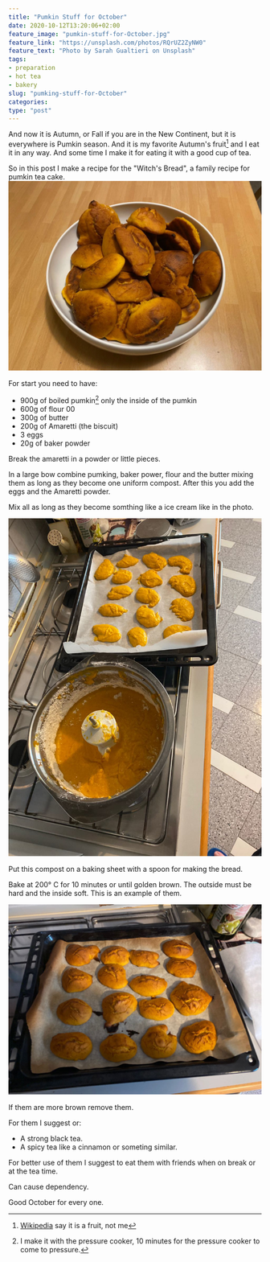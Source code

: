```yaml
---
title: "Pumkin Stuff for October"
date: 2020-10-12T13:20:06+02:00
feature_image: "pumkin-stuff-for-October.jpg"
feature_link: "https://unsplash.com/photos/RQrUZ2ZyNW0"
feature_text: "Photo by Sarah Gualtieri on Unsplash"
tags:
- preparation
- hot tea
- bakery
slug: "pumking-stuff-for-October"
categories: 
type: "post"
---
```


And now it is Autumn, or Fall if you are in the New Continent, but it is everywhere is Pumkin season. 
And it is my favorite Autumn's fruit[^1] and I eat it in any way. And some time I make it for eating it with a good cup of tea. 

So in this post I make a recipe for the "Witch's Bread", a family recipe for pumkin tea cake.
![Witch's Bread](presentazione.jpeg)

For start you need to have:

* 900g of boiled pumkin[^2] only the inside of the pumkin
* 600g of flour 00 
* 300g of butter
* 200g of Amaretti (the biscuit)
* 3 eggs
* 20g of baker powder 

Break the amaretti in a powder or little pieces.

In a large bow combine pumking, baker power, flour and the butter mixing them as long as they become one uniform compost.
After this you add the eggs and the Amaretti powder.

Mix all as long as they become somthing like a ice cream like in the photo.

![The ice cream look like](crudo.jpeg)

Put this compost on a baking sheet with a spoon for making the bread. 

Bake at 200° C for 10 minutes or until golden brown. The outside must be hard and the inside soft. 
This is an example of them.

![Cooked](cotto.jpeg)

If them are more brown remove them.

For them I suggest or:

* A strong black tea.
* A spicy tea like a cinnamon or someting similar.

For better use of them I suggest to eat them with friends when on break or at the tea time.

Can cause dependency.

Good October for every one.

[^1]: [Wikipedia](https://en.wikipedia.org/wiki/Pumpkin) say it is a fruit, not me
[^2]: I make it with the pressure cooker, 10 minutes for the pressure cooker to come to pressure. 
